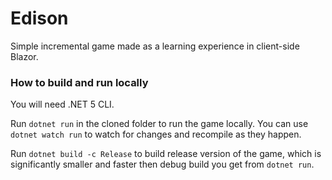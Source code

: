 # Edison

Simple incremental game made as a learning experience in client-side Blazor.

### How to build and run locally

You will need .NET 5 CLI.

Run `dotnet run` in the cloned folder to run the game locally. You can use `dotnet watch run` to watch for changes and recompile as they happen.

Run `dotnet build -c Release` to build release version of the game, which is significantly smaller and faster then debug build you get from `dotnet run`.
